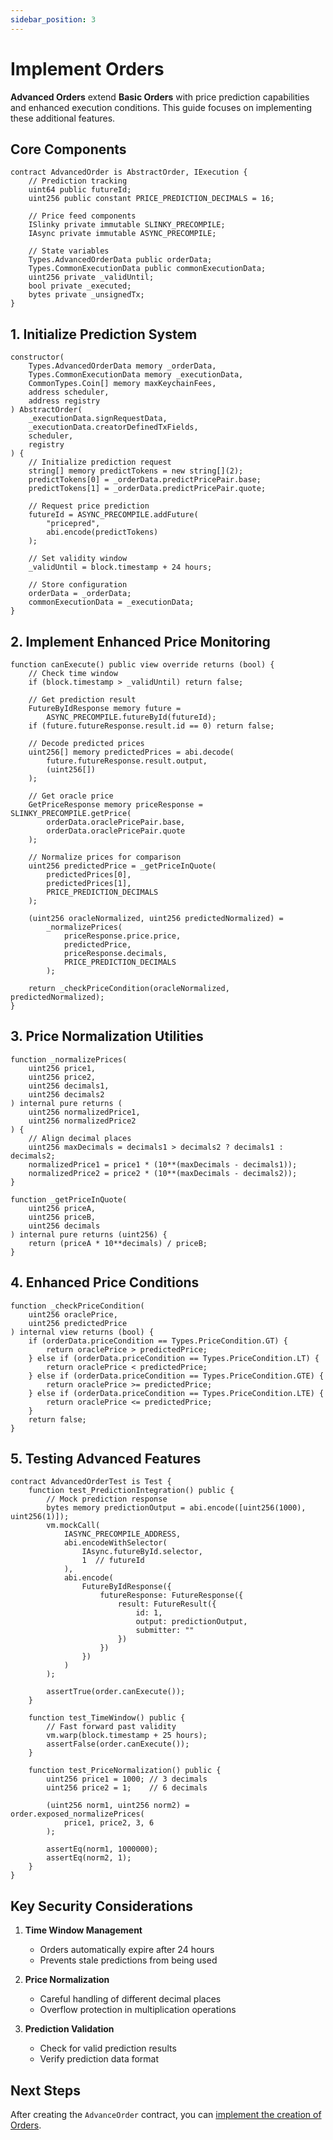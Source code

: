```yaml
---
sidebar_position: 3
---
```


# Implement Orders

**Advanced Orders** extend **Basic Orders** with price prediction capabilities and enhanced execution conditions. This guide focuses on implementing these additional features.

## Core Components

```solidity
contract AdvancedOrder is AbstractOrder, IExecution {
    // Prediction tracking
    uint64 public futureId;
    uint256 public constant PRICE_PREDICTION_DECIMALS = 16;
    
    // Price feed components
    ISlinky private immutable SLINKY_PRECOMPILE;
    IAsync private immutable ASYNC_PRECOMPILE;
    
    // State variables
    Types.AdvancedOrderData public orderData;
    Types.CommonExecutionData public commonExecutionData;
    uint256 private _validUntil;
    bool private _executed;
    bytes private _unsignedTx;
}
```

## 1. Initialize Prediction System

```solidity
constructor(
    Types.AdvancedOrderData memory _orderData,
    Types.CommonExecutionData memory _executionData,
    CommonTypes.Coin[] memory maxKeychainFees,
    address scheduler,
    address registry
) AbstractOrder(
    _executionData.signRequestData,
    _executionData.creatorDefinedTxFields,
    scheduler,
    registry
) {
    // Initialize prediction request
    string[] memory predictTokens = new string[](2);
    predictTokens[0] = _orderData.predictPricePair.base;
    predictTokens[1] = _orderData.predictPricePair.quote;
    
    // Request price prediction
    futureId = ASYNC_PRECOMPILE.addFuture(
        "pricepred", 
        abi.encode(predictTokens)
    );
    
    // Set validity window
    _validUntil = block.timestamp + 24 hours;
    
    // Store configuration
    orderData = _orderData;
    commonExecutionData = _executionData;
}
```

## 2. Implement Enhanced Price Monitoring

```solidity
function canExecute() public view override returns (bool) {
    // Check time window
    if (block.timestamp > _validUntil) return false;

    // Get prediction result
    FutureByIdResponse memory future = 
        ASYNC_PRECOMPILE.futureById(futureId);
    if (future.futureResponse.result.id == 0) return false;

    // Decode predicted prices
    uint256[] memory predictedPrices = abi.decode(
        future.futureResponse.result.output, 
        (uint256[])
    );
    
    // Get oracle price
    GetPriceResponse memory priceResponse = SLINKY_PRECOMPILE.getPrice(
        orderData.oraclePricePair.base,
        orderData.oraclePricePair.quote
    );

    // Normalize prices for comparison
    uint256 predictedPrice = _getPriceInQuote(
        predictedPrices[0],
        predictedPrices[1],
        PRICE_PREDICTION_DECIMALS
    );
    
    (uint256 oracleNormalized, uint256 predictedNormalized) = 
        _normalizePrices(
            priceResponse.price.price,
            predictedPrice,
            priceResponse.decimals,
            PRICE_PREDICTION_DECIMALS
        );

    return _checkPriceCondition(oracleNormalized, predictedNormalized);
}
```

## 3. Price Normalization Utilities

```solidity
function _normalizePrices(
    uint256 price1,
    uint256 price2,
    uint256 decimals1,
    uint256 decimals2
) internal pure returns (
    uint256 normalizedPrice1,
    uint256 normalizedPrice2
) {
    // Align decimal places
    uint256 maxDecimals = decimals1 > decimals2 ? decimals1 : decimals2;
    normalizedPrice1 = price1 * (10**(maxDecimals - decimals1));
    normalizedPrice2 = price2 * (10**(maxDecimals - decimals2));
}

function _getPriceInQuote(
    uint256 priceA,
    uint256 priceB,
    uint256 decimals
) internal pure returns (uint256) {
    return (priceA * 10**decimals) / priceB;
}
```

## 4. Enhanced Price Conditions

```solidity
function _checkPriceCondition(
    uint256 oraclePrice,
    uint256 predictedPrice
) internal view returns (bool) {
    if (orderData.priceCondition == Types.PriceCondition.GT) {
        return oraclePrice > predictedPrice;
    } else if (orderData.priceCondition == Types.PriceCondition.LT) {
        return oraclePrice < predictedPrice;
    } else if (orderData.priceCondition == Types.PriceCondition.GTE) {
        return oraclePrice >= predictedPrice;
    } else if (orderData.priceCondition == Types.PriceCondition.LTE) {
        return oraclePrice <= predictedPrice;
    }
    return false;
}
```

## 5. Testing Advanced Features

```solidity
contract AdvancedOrderTest is Test {
    function test_PredictionIntegration() public {
        // Mock prediction response
        bytes memory predictionOutput = abi.encode([uint256(1000), uint256(1)]);
        vm.mockCall(
            IASYNC_PRECOMPILE_ADDRESS,
            abi.encodeWithSelector(
                IAsync.futureById.selector,
                1  // futureId
            ),
            abi.encode(
                FutureByIdResponse({
                    futureResponse: FutureResponse({
                        result: FutureResult({
                            id: 1,
                            output: predictionOutput,
                            submitter: ""
                        })
                    })
                })
            )
        );

        assertTrue(order.canExecute());
    }

    function test_TimeWindow() public {
        // Fast forward past validity
        vm.warp(block.timestamp + 25 hours);
        assertFalse(order.canExecute());
    }

    function test_PriceNormalization() public {
        uint256 price1 = 1000; // 3 decimals
        uint256 price2 = 1;    // 6 decimals
        
        (uint256 norm1, uint256 norm2) = order.exposed_normalizePrices(
            price1, price2, 3, 6
        );
        
        assertEq(norm1, 1000000);
        assertEq(norm2, 1);
    }
}
```

## Key Security Considerations

1. **Time Window Management**
   - Orders automatically expire after 24 hours
   - Prevents stale predictions from being used

2. **Price Normalization**
   - Careful handling of different decimal places
   - Overflow protection in multiplication operations

3. **Prediction Validation**
   - Check for valid prediction results
   - Verify prediction data format

## Next Steps

After creating the `AdvanceOrder` contract, you can [implement the creation of Orders](implement-the-creation-of-orders).
